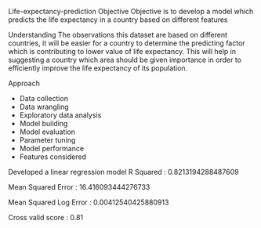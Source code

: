 Life-expectancy-prediction
Objective
Objective is to develop a model which predicts the life expectancy in a country based on different features

Understanding
The observations this dataset are based on different countries, it will be easier for a country to determine the predicting factor which is contributing to lower value of life expectancy. This will help in suggesting a country which area should be given importance in order to efficiently improve the life expectancy of its population.

Approach
- Data collection
- Data wrangling
- Exploratory data analysis
- Model building
- Model evaluation
- Parameter tuning
- Model performance
- Features considered

Developed a linear regression model
R Squared : 0.8213194288487609

Mean Squared Error : 16.416093444276733

Mean Squared Log Error : 0.00412540425880913

Cross valid score : 0.81

